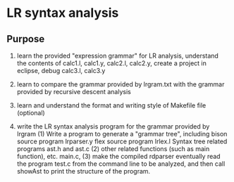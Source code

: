 # LR syntax analysis

## Purpose

1. learn the provided "expression grammar" for LR analysis, understand the contents of calc1.l, calc1.y, calc2.l, calc2.y, create a project in eclipse, debug calc3.l, calc3.y

2. learn to compare the grammar provided by lrgram.txt with the grammar provided by recursive descent analysis

3. learn and understand the format and writing style of Makefile file (optional)

4. write the LR syntax analysis program for the grammar provided by lrgram
   (1) Write a program to generate a "grammar tree", including
         bison source program lrparser.y
         flex source program lrlex.l
         Syntax tree related programs ast.h and ast.c
   (2) other related functions (such as main function), etc. main.c, 
   (3) make the compiled rdparser eventually read the program test.c from the command line to be analyzed, and then call showAst to print the structure of the program.